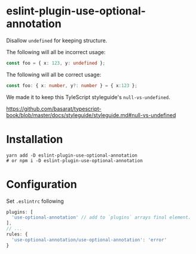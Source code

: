 # eslint-plugin-use-optional-annotation

Disallow `undefined` for keeping structure.

The following will all be incorrect usage:

```typescript
const foo = { x: 123, y: undefined };
```

The following will all be correct usage:

```typescript
const foo: { x: number, y?: number } = { x:123 };
```

We made it to keep this TyleScript styleguide's `null-vs-undefined`.

https://github.com/basarat/typescript-book/blob/master/docs/styleguide/styleguide.md#null-vs-undefined

# Installation

```
yarn add -D eslint-plugin-use-optional-annotation
# or npm i -D eslint-plugin-use-optional-annotation
```

# Configuration

Set `.eslintrc` following

```.eslintrc.js
plugins: [
  'use-optional-annotation' // add to `plugins` arrays final element.
],
// ...
rules: {
  'use-optional-annotation/use-optional-annotation': 'error'
}
```
